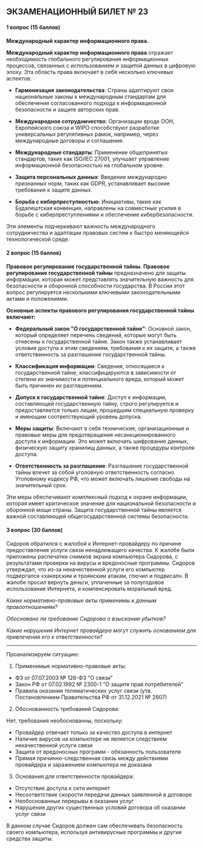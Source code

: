 ## ЭКЗАМЕНАЦИОННЫЙ БИЛЕТ № 23
#### 1 вопрос (15 баллов)
**Международный характер информационного права.**

**Международный характер информационного права** отражает необходимость глобального регулирования информационных процессов, связанных с использованием и защитой данных в цифровую эпоху. Эта область права включает в себя несколько ключевых аспектов:

- **Гармонизация законодательства**: Страны адаптируют свои национальные законы к международным стандартам для обеспечения согласованного подхода к информационной безопасности и защите авторских прав.

- **Международное сотрудничество**: Организации вроде ООН, Европейского союза и WIPO способствуют разработке универсальных регулятивных рамок, например, через международные договоры и соглашения.

- **Международные стандарты**: Применение общепринятых стандартов, таких как ISO/IEC 27001, улучшает управление информационной безопасностью на глобальном уровне.

- **Защита персональных данных**: Введение международно признанных норм, таких как GDPR, устанавливает высокие требования к защите данных.

- **Борьба с киберпреступностью**: Инициативы, такие как Будапештская конвенция, направлены на совместные усилия в борьбе с киберпреступлениями и обеспечение кибербезопасности.

Эти элементы подчеркивают важность международного сотрудничества и адаптации правовых систем к быстро меняющейся технологической среде.
#### 2 вопрос (15 баллов)
**Правовое регулирование государственной тайны.**
**Правовое регулирование государственной тайны** предназначено для защиты информации, которая может представлять значительную важность для безопасности и оборонной способности государства. В России этот вопрос регулируется несколькими ключевыми законодательными актами и положениями.

**Основные аспекты правового регулирования государственной тайны включают:**

- **Федеральный закон "О государственной тайне"**: Основной закон, который определяет перечень сведений, которые могут быть отнесены к государственной тайне. Закон также устанавливает условия доступа к этим сведениям, требования к их защите, а также ответственность за разглашение государственной тайны.

- **Классификация информации**: Сведения, относящиеся к государственной тайне, классифицируются в зависимости от степени их значимости и потенциального вреда, который может быть причинен их разглашением. 

- **Допуск к государственной тайне**: Доступ к информации, составляющей государственную тайну, строго регулируется и предоставляется только лицам, прошедшим специальную проверку и имеющим соответствующий уровень допуска.

- **Меры защиты**: Включают в себя технические, организационные и правовые меры для предотвращения несанкционированного доступа к информации. Это может включать шифрование данных, физическую защиту хранилищ данных, а также процедуры контроля доступа.

- **Ответственность за разглашение**: Разглашение государственной тайны влечет за собой уголовную ответственность согласно Уголовному кодексу РФ, что может включать лишение свободы на значительный срок.

Эти меры обеспечивают комплексный подход к охране информации, которая имеет критическое значение для национальной безопасности и оборонной мощи страны. Защита государственной тайны является важной составляющей общегосударственной системы безопасности.

#### 3 вопрос (30 баллов)
Сидоров обратился с жалобой к Интернет-провайдеру по причине предоставления услуги связи ненадлежащего качества. К жалобе были приложены распечатки снимков экрана компьютера Сидорова, с результатами проверки на вирусы и вредоносные программы. Сидоров утверждал, что из-за некачественной услуги его компьютер подвергался «хакерским и троянским атакам, глючил и подвисал». В жалобе просил вернуть деньги, уплаченные за полугодовое использование Интернета, и компенсировать моральный вред.

_Какие нормативно-правовые акты применимы к данным правоотношениям?_

_Обосновано ли требование Сидорова о взыскании убытков?_

_Какие нарушения_ _Интернет провайдера_ _могут служить основанием для привлечения его к ответственности?_



---
Проанализируем ситуацию:

1. Применимые нормативно-правовые акты:
- ФЗ от 07.07.2003 № 126-ФЗ "О связи"
- Закон РФ от 07.02.1992 № 2300-1 "О защите прав потребителей"
- Правила оказания телематических услуг связи (утв. Постановлением Правительства РФ от 31.12.2021 № 2607)

2. Обоснованность требований Сидорова:

Нет, требования необоснованны, поскольку:
- Провайдер отвечает только за качество доступа в интернет
- Наличие вирусов на компьютере не является следствием некачественной услуги связи
- Защита от вредоносных программ - обязанность пользователя
- Прямая причинно-следственная связь между действиями провайдера и заражением компьютера не доказана

3. Основания для ответственности провайдера:
- Отсутствие доступа к сети интернет
- Несоответствие скорости передачи данных заявленной в договоре
- Необоснованные перерывы в оказании услуг
- Нарушение других существенных условий договора об оказании услуг связи

В данном случае Сидоров должен сам обеспечивать безопасность своего компьютера, используя антивирусные программы и другие средства защиты.